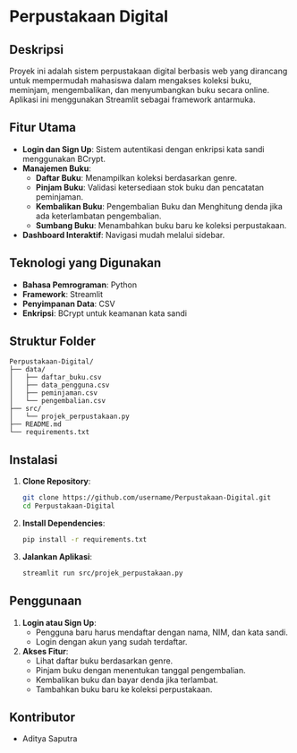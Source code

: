 # Perpustakaan Digital

## Deskripsi
Proyek ini adalah sistem perpustakaan digital berbasis web yang dirancang untuk mempermudah mahasiswa dalam mengakses koleksi buku, meminjam, mengembalikan, dan menyumbangkan buku secara online. Aplikasi ini menggunakan Streamlit sebagai framework antarmuka.

## Fitur Utama
- **Login dan Sign Up**: Sistem autentikasi dengan enkripsi kata sandi menggunakan BCrypt.
- **Manajemen Buku**:
  - **Daftar Buku**: Menampilkan koleksi berdasarkan genre.
  - **Pinjam Buku**: Validasi ketersediaan stok buku dan pencatatan peminjaman.
  - **Kembalikan Buku**: Pengembalian Buku dan Menghitung denda jika ada keterlambatan pengembalian.
  - **Sumbang Buku**: Menambahkan buku baru ke koleksi perpustakaan.
- **Dashboard Interaktif**: Navigasi mudah melalui sidebar.

## Teknologi yang Digunakan
- **Bahasa Pemrograman**: Python
- **Framework**: Streamlit
- **Penyimpanan Data**: CSV
- **Enkripsi**: BCrypt untuk keamanan kata sandi

## Struktur Folder
```
Perpustakaan-Digital/
├── data/
│   ├── daftar_buku.csv
│   ├── data_pengguna.csv
│   ├── peminjaman.csv
│   └── pengembalian.csv
├── src/
│   └── projek_perpustakaan.py
├── README.md
└── requirements.txt
```

## Instalasi
1. **Clone Repository**:
   ```bash
   git clone https://github.com/username/Perpustakaan-Digital.git
   cd Perpustakaan-Digital
   ```
2. **Install Dependencies**:
   ```bash
   pip install -r requirements.txt
   ```
3. **Jalankan Aplikasi**:
   ```bash
   streamlit run src/projek_perpustakaan.py
   ```

## Penggunaan
1. **Login atau Sign Up**:
   - Pengguna baru harus mendaftar dengan nama, NIM, dan kata sandi.
   - Login dengan akun yang sudah terdaftar.
2. **Akses Fitur**:
   - Lihat daftar buku berdasarkan genre.
   - Pinjam buku dengan menentukan tanggal pengembalian.
   - Kembalikan buku dan bayar denda jika terlambat.
   - Tambahkan buku baru ke koleksi perpustakaan.

## Kontributor
- Aditya Saputra


